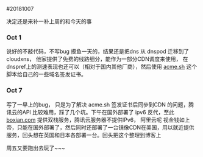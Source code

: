 #20181007

决定还是来补一补上周的和今天的事

### Oct 1
说好的不敲代码，不写bug 摸鱼一天的，结果还是把dns 从 dnspod 迁移到了 cloudxns， 他家提供了免费的线路细分，能作为一部分CDN调度来使用， 在dnspref上的测速表现也还可以（相对于国内其他厂商），然后使用 [acme.sh](https://acme.sh) 这个脚本给自己的一些域名签发证书。

### Oct 7
写了一早上的bug， 只是为了解决 acme.sh 签发证书后同步到CDN 的问题，腾讯云的API 比较难用，踩了几个坑。下午在国外部署了 ipv6 反代，至此 [boxjan.com](https://boxjan.com) 提供双栈服务，腾讯云服务器不提供IPv6， 阿里云呢 视金钱如上帝，只能在国外部署了，然后同时还部署了一台镜像CDN在美国，用以就近提供服务，回头想在英国和日本各部署一台。回头把这个整理到博客上

周五又要跑出去玩了~~~
